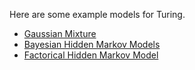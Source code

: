 Here are some example models for Turing.

- [Gaussian Mixture](https://nbviewer.jupyter.org/github/yebai/Turing.jl/blob/master/example-models/notebooks/gmm.ipynb)
- [Bayesian Hidden Markov Models](https://nbviewer.jupyter.org/github/yebai/Turing.jl/blob/master/example-models/notebooks/BayesHmm.ipynb)
- [Factorical Hidden Markov Model](https://github.com/yebai/Turing.jl/blob/master/example-models/notebooks/FHMM.pdf)
